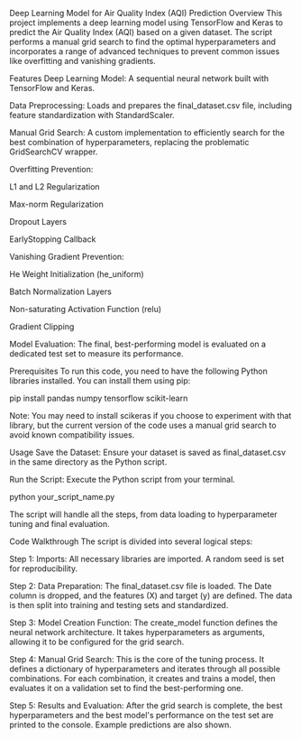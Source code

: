 Deep Learning Model for Air Quality Index (AQI) Prediction
Overview
This project implements a deep learning model using TensorFlow and Keras to predict the Air Quality Index (AQI) based on a given dataset. The script performs a manual grid search to find the optimal hyperparameters and incorporates a range of advanced techniques to prevent common issues like overfitting and vanishing gradients.

Features
Deep Learning Model: A sequential neural network built with TensorFlow and Keras.

Data Preprocessing: Loads and prepares the final_dataset.csv file, including feature standardization with StandardScaler.

Manual Grid Search: A custom implementation to efficiently search for the best combination of hyperparameters, replacing the problematic GridSearchCV wrapper.

Overfitting Prevention:

L1 and L2 Regularization

Max-norm Regularization

Dropout Layers

EarlyStopping Callback

Vanishing Gradient Prevention:

He Weight Initialization (he_uniform)

Batch Normalization Layers

Non-saturating Activation Function (relu)

Gradient Clipping

Model Evaluation: The final, best-performing model is evaluated on a dedicated test set to measure its performance.

Prerequisites
To run this code, you need to have the following Python libraries installed. You can install them using pip:

pip install pandas numpy tensorflow scikit-learn

Note: You may need to install scikeras if you choose to experiment with that library, but the current version of the code uses a manual grid search to avoid known compatibility issues.

Usage
Save the Dataset: Ensure your dataset is saved as final_dataset.csv in the same directory as the Python script.

Run the Script: Execute the Python script from your terminal.

python your_script_name.py

The script will handle all the steps, from data loading to hyperparameter tuning and final evaluation.

Code Walkthrough
The script is divided into several logical steps:

Step 1: Imports: All necessary libraries are imported. A random seed is set for reproducibility.

Step 2: Data Preparation: The final_dataset.csv file is loaded. The Date column is dropped, and the features (X) and target (y) are defined. The data is then split into training and testing sets and standardized.

Step 3: Model Creation Function: The create_model function defines the neural network architecture. It takes hyperparameters as arguments, allowing it to be configured for the grid search.

Step 4: Manual Grid Search: This is the core of the tuning process. It defines a dictionary of hyperparameters and iterates through all possible combinations. For each combination, it creates and trains a model, then evaluates it on a validation set to find the best-performing one.

Step 5: Results and Evaluation: After the grid search is complete, the best hyperparameters and the best model's performance on the test set are printed to the console. Example predictions are also shown.

